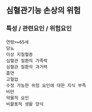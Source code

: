 ## 심혈관기능 손상의 위험




### 특성 / 관련요인 / 위험요인

>                

    연령>=65세
    당뇨
    이상 지질혈증
    심혈관 질환의 가족력
    심혈관 질환의 과거력
    흡연
    고혈압
    수정 가능한 위험 요인에 대한 지식 부족
    비만
    약물적 요인
    비활동적 생활 양식



